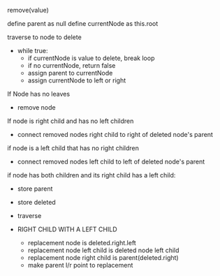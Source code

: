 remove(value)

define parent as null
define currentNode as this.root

traverse to node to delete
  - while true:
    - if currentNode is value to delete, break loop
    - if no currentNode, return false
    - assign parent to currentNode
    - assign currentNode to left or right



If Node has no leaves
  - remove node

If node is right child and has no left children
  - connect removed nodes right child to right of deleted node's parent

if node is a left child that has no right children
  - connect removed nodes left child to left of deleted node's parent

if node has both children and its right child has a left child:
  - store parent
  - store deleted
  - traverse

- RIGHT CHILD WITH A LEFT CHILD
  - replacement node is deleted.right.left
  - replacement node left child is deleted node left child
  - replacement node right child is parent(deleted.right)
  - make parent l/r point to replacement